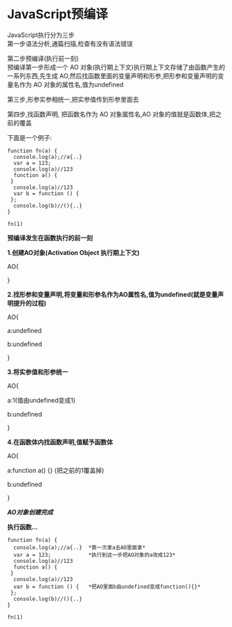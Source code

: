 # JavaScript预编译

JavaScript执行分为三步  
第一步语法分析,通篇扫描,检查有没有语法错误  

第二步预编译(执行前一刻)  
预编译第一步形成一个 AO 对象(执行期上下文)执行期上下文存储了由函数产生的一系列东西,先生成 AO,然后找函数里面的变量声明和形参,把形参和变量声明的变量名作为 AO 对象的属性名,值为undefined  

第三步,形参实参相统一,把实参值传到形参里面去

第四步,找函数声明,  把函数名作为 AO 对象属性名,AO 对象的值就是函数体,把之前的覆盖  

下面是一个例子:

    function fn(a) {  
      console.log(a);//a{..}  
      var a = 123;  
      console.log(a)//123  
      function a() {  
     }  
      console.log(a)//123  
      var b = function () {  
     }; 
      console.log(b)//(){..}  
    }  
      
    fn(1)
   
  **预编译发生在函数执行的前一刻**
  
**1.创建AO对象(Activation Object 执行期上下文)**

AO{

}

**2.找形参和变量声明,将变量和形参名作为AO属性名,值为undefined(就是变量声明提升的过程)**

AO{

a:undefined

b:undefined

}

**3.将实参值和形参统一**

AO{

a:1(值由undefined变成1)

b:undefined

}

**4.在函数体内找函数声明,值赋予函数体**

AO{

a:function a() {} (把之前的1覆盖掉)

b:undefined

}

***AO对象创建完成***

**执行函数...**

    function fn(a) {  
      console.log(a);//a{..}  *第一次拿a去AO里面拿*
      var a = 123;  		  *执行到这一步把AO对象的a改成123*
      console.log(a)//123  
      function a() {  
     }  
      console.log(a)//123  
      var b = function () {   *把AO里面b由undefined变成function(){}*
     }; 
      console.log(b)//(){..}  
    }  
      
    fn(1)
   
